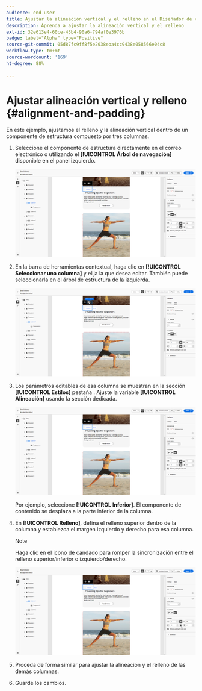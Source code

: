```yaml
---
audience: end-user
title: Ajustar la alineación vertical y el relleno en el Diseñador de correo electrónico
description: Aprenda a ajustar la alineación vertical y el relleno
exl-id: 32e613e4-60ce-43b4-90a6-794af0e3976b
badge: label="Alpha" type="Positive"
source-git-commit: 05d87fc9ff8f5e2038eba4cc9438e058566e04c8
workflow-type: tm+mt
source-wordcount: '169'
ht-degree: 88%

---
```



# Ajustar alineación vertical y relleno {#alignment-and-padding}

En este ejemplo, ajustamos el relleno y la alineación vertical dentro de un componente de estructura compuesto por tres columnas.

1. Seleccione el componente de estructura directamente en el correo electrónico o utilizando el **[!UICONTROL Árbol de navegación]** disponible en el panel izquierdo.

   ![](assets/alignment_1.png)

1. En la barra de herramientas contextual, haga clic en **[!UICONTROL Seleccionar una columna]** y elija la que desea editar. También puede seleccionarla en el árbol de estructura de la izquierda.

   ![](assets/alignment_2.png)

1. Los parámetros editables de esa columna se muestran en la sección **[!UICONTROL Estilos]** pestaña . Ajuste la variable **[!UICONTROL Alineación]** usando la sección dedicada.

   ![](assets/alignment_3.png)

   Por ejemplo, seleccione **[!UICONTROL Inferior]**. El componente de contenido se desplaza a la parte inferior de la columna.

1. En **[!UICONTROL Relleno]**, defina el relleno superior dentro de la columna y establezca el margen izquierdo y derecho para esa columna.

   >[!NOTE]
   >
   >Haga clic en el icono de candado para romper la sincronización entre el relleno superior/inferior o izquierdo/derecho.

   ![](assets/alignment_4.png)

1. Proceda de forma similar para ajustar la alineación y el relleno de las demás columnas.

1. Guarde los cambios.
